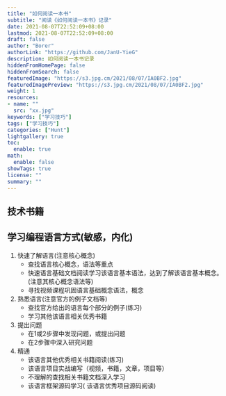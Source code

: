 ```yaml
---
title: "如何阅读一本书"
subtitle: "阅读《如何阅读一本书》记录"
date: 2021-08-07T22:52:09+08:00
lastmod: 2021-08-07T22:52:09+08:00
draft: false
author: "Borer"
authorLink: "https://github.com/JanU-YieG"
description: 如何阅读一本书记录
hiddenFromHomePage: false
hiddenFromSearch: false
featuredImage: "https://s3.jpg.cm/2021/08/07/IA0BF2.jpg"
featuredImagePreview: "https://s3.jpg.cm/2021/08/07/IA0BF2.jpg"
weight: 1
resources:
- name: ""
  src: "xx.jpg"
keywords: ["学习技巧"]
tags: ["学习技巧"]
categories: ["Hunt"]
lightgallery: true
toc:
  enable: true
math:
  enable: false
showTags: true
license: ""
summary: ""
---
```


<!--more-->
## 技术书籍


## 学习编程语言方式(敏感，内化)
1. 快速了解语言(注意核心概念)
    - 查找语言核心概念，语法等重点
    - 快速语言基础文档阅读学习该语言基本语法，达到了解该语言基本概念。(注意其核心概念语法等)
    - 寻找视频课程巩固语言基础概念语法，概念
2. 熟悉语言(注意官方的例子文档等)
    - 查找官方给出的语言每个部分的例子(练习)
    - 学习其他该语言相关优秀书籍
3. 提出问题
    - 在1或2步骤中发现问题，或提出问题
    - 在2步骤中深入研究问题
4. 精通
    - 该语言其他优秀相关书籍阅读(练习)
    - 该语言项目实战编写（视频，书籍，文章，项目等）
    - 不理解的查找相关书籍文档深入学习
    - 该语言框架源码学习( 该语言优秀项目源码阅读)

